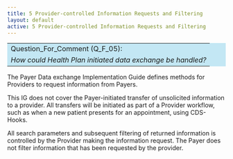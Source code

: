 ```yaml
---
title: 5 Provider-controlled Information Requests and Filtering
layout: default
active: 5 Provider-controlled Information Requests and Filtering
---
```


<table style="background-color:rgb(195,231,244);width:100%;">
<tr><td>Question_For_Comment (Q_F_05):</td></tr>
<tr><td>
    <i>
	How could Health Plan initiated data exchange be handled?
    </i>
</td></tr>
</table>

The Payer Data exchange Implementation Guide defines methods for Providers to request information from Payers.

This IG does not cover the Payer-initiated transfer of unsolicited information to a provider. All transfers will be initiated as part of a Provider workflow, such as when a new patient presents for an appointment, using CDS-Hooks.

All search parameters and subsequent filtering of returned information is controlled by the Provider making the information request.  The Payer does not filter information that has been requested by the provider.

